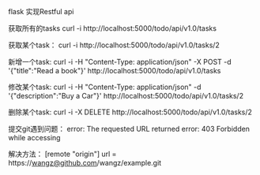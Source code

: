 flask 实现Restful api

获取所有的tasks
curl -i http://localhost:5000/todo/api/v1.0/tasks

获取某个task：
curl -i http://localhost:5000/todo/api/v1.0/tasks/2

新增一个task:
curl -i -H "Content-Type: application/json" -X POST -d '{"title":"Read a book"}' http://localhost:5000/todo/api/v1.0/tasks

修改某个task:
curl -i -H "Content-Type: application/json"  -d '{"description":"Buy a Car"}' http://localhost:5000/todo/api/v1.0/tasks/2

删除某个task:
curl -i -X DELETE  http://localhost:5000/todo/api/v1.0/tasks/2

提交git遇到问题：
error: The requested URL returned error: 403 Forbidden while accessing

解决方法：
[remote "origin"]
    url = https://wangz@github.com/wangz/example.git 
